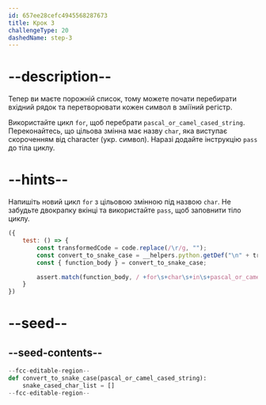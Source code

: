 ```yaml
---
id: 657ee28cefc4945568287673
title: Крок 3
challengeType: 20
dashedName: step-3
---
```


# --description--

Тепер ви маєте порожній список, тому можете почати перебирати вхідний рядок та перетворювати кожен символ в зміїний регістр.

Використайте цикл `for`, щоб перебрати `pascal_or_camel_cased_string`. Переконайтесь, що цільова змінна має назву `char`, яка виступає скороченням від character (укр. символ). Наразі додайте інструкцію `pass` до тіла циклу.

# --hints--

Напишіть новий цикл `for` з цільовою змінною під назвою `char`. Не забудьте двокрапку вкінці та використайте `pass`, щоб заповнити тіло циклу.

```js
({
    test: () => {
        const transformedCode = code.replace(/\r/g, "");
        const convert_to_snake_case = __helpers.python.getDef("\n" + transformedCode, "convert_to_snake_case");
        const { function_body } = convert_to_snake_case;

        assert.match(function_body, / +for\s+char\s+in\s+pascal_or_camel_cased_string\s*:\s*pass[\s]*$/);
    }
})
```

# --seed--

## --seed-contents--

```py
--fcc-editable-region--
def convert_to_snake_case(pascal_or_camel_cased_string):
    snake_cased_char_list = []
--fcc-editable-region--
```
